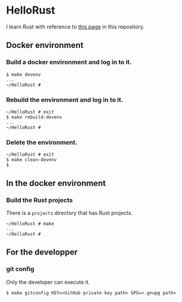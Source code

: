 # HelloRust

I learn Rust with reference to [this page](https://doc.rust-jp.rs/book-ja/) in this repository.

## Docker environment

### Build a docker environment and log in to it.

```
$ make devenv
...
~/HelloRust # 
```

### Rebuild the environment and log in to it.

```
~/HelloRust # exit
$ make rebuild-devenv
...
~/HelloRust # 
```

### Delete the environment.

```
~/HelloRust # exit
$ make clean-devenv
$
```

## In the docker environment

### Build the Rust projects

There is a `projects` directory that has Rust projects.

```
~/HelloRust # make
...
~/HelloRust #
```

## For the developper

### git config

Only the developer can execute it.

```
$ make gitconfig KEY=<GitHub private key path> GPG=<.gnupg path>
```

